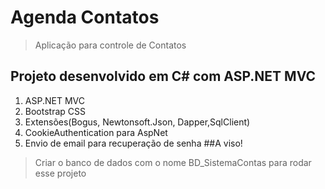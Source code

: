 # Agenda Contatos
> Aplicação para controle de Contatos
## Projeto desenvolvido em C# com ASP.NET MVC
1. ASP.NET MVC
2. Bootstrap CSS
3. Extensões(Bogus, Newtonsoft.Json, Dapper,SqlClient)
4. CookieAuthentication para AspNet
5. Envio de email para recuperação de senha
##A viso!
> Criar o banco de dados com o nome BD_SistemaContas para rodar esse projeto
